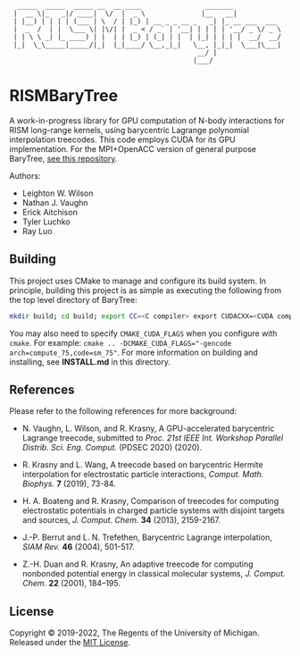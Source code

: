       _____  _____  _____ __  __ ____                _______            
     |  __ \|_   _|/ ____|  \/  |  _ \              |__   __|           
     | |__) | | | | (___ | \  / | |_) | __ _ _ __ _   _| |_ __ ___  ___ 
     |  _  /  | |  \___ \| |\/| |  _ < / _` | '__| | | | | '__/ _ \/ _ \
     | | \ \ _| |_ ____) | |  | | |_) | (_| | |  | |_| | | | |  __/  __/
     |_|  \_\_____|_____/|_|  |_|____/ \__,_|_|   \__, |_|_|  \___|\___|
                                                   __/ |                
                                                  |___/                 

RISMBaryTree
============

   A work-in-progress library for GPU computation of N-body interactions for RISM long-range
   kernels, using barycentric Lagrange polynomial interpolation treecodes.
   This code employs CUDA for its GPU implementation.
   For the MPI+OpenACC version of general purpose BaryTree,
   [see this repository](https://github.com/Treecodes/BaryTree).


   Authors:  
   - Leighton W. Wilson
   - Nathan J. Vaughn
   - Erick Aitchison
   - Tyler Luchko
   - Ray Luo
   

Building
--------
This project uses CMake to manage and configure its build system. In principle, 
building this project is as simple as executing the following from the top level
directory of BaryTree:

```bash
mkdir build; cd build; export CC=<C compiler> export CUDACXX=<CUDA compiler>; cmake ..; make
```

You may also need to specify `CMAKE_CUDA_FLAGS` when you configure with `cmake`.
For example: `cmake .. -DCMAKE_CUDA_FLAGS="-gencode arch=compute_75,code=sm_75"`.
For more information on building and installing, see __INSTALL.md__ in this directory.


References
----------
   Please refer to the following references for more background:
        
   - N. Vaughn, L. Wilson, and R. Krasny, A GPU-accelerated barycentric 
            Lagrange treecode, submitted to _Proc. 21st IEEE Int.
	    Workshop Parallel Distrib. Sci. Eng. Comput._ (PDSEC 2020) 
	    (2020).
	    
   - R. Krasny and L. Wang, A treecode based on barycentric Hermite 
            interpolation for electrostatic particle interactions,
	    _Comput. Math. Biophys._ __7__ (2019), 73-84.
		
   - H. A. Boateng and R. Krasny, Comparison of treecodes for
            computing electrostatic potentials in charged particle 
	    systems with disjoint targets and sources,
            _J. Comput. Chem._ __34__ (2013), 2159-2167.	
	   
   - J.-P. Berrut and L. N. Trefethen, Barycentric Lagrange interpolation,
            _SIAM Rev._ __46__ (2004), 501-517.

   - Z.-H. Duan and R. Krasny, An adaptive treecode for computing
            nonbonded potential energy in classical molecular systems,
            _J. Comput. Chem._ __22__ (2001), 184–195.

                                                    
License
-------
Copyright © 2019-2022, The Regents of the University of Michigan. Released under the [MIT License](LICENSE).
